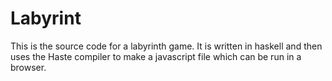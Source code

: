 # Labyrint
This is the source code for a labyrinth game.
It is written in haskell and then uses the Haste compiler to make a javascript file which can be run in a browser.
